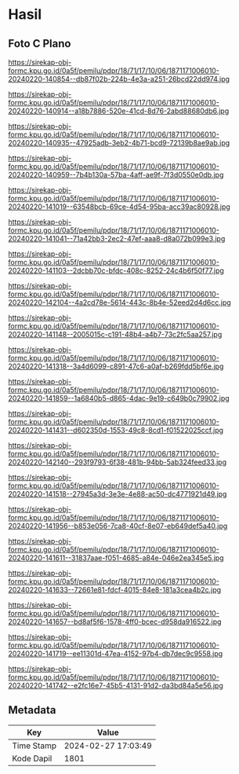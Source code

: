 # Hasil

## Foto C Plano

https://sirekap-obj-formc.kpu.go.id/0a5f/pemilu/pdpr/18/71/17/10/06/1871171006010-20240220-140854--db87f02b-224b-4e3a-a251-26bcd22dd974.jpg

https://sirekap-obj-formc.kpu.go.id/0a5f/pemilu/pdpr/18/71/17/10/06/1871171006010-20240220-140914--a18b7886-520e-41cd-8d76-2abd88680db6.jpg

https://sirekap-obj-formc.kpu.go.id/0a5f/pemilu/pdpr/18/71/17/10/06/1871171006010-20240220-140935--47925adb-3eb2-4b71-bcd9-72139b8ae9ab.jpg

https://sirekap-obj-formc.kpu.go.id/0a5f/pemilu/pdpr/18/71/17/10/06/1871171006010-20240220-140959--7b4b130a-57ba-4aff-ae9f-7f3d0550e0db.jpg

https://sirekap-obj-formc.kpu.go.id/0a5f/pemilu/pdpr/18/71/17/10/06/1871171006010-20240220-141019--63548bcb-69ce-4d54-95ba-acc39ac80928.jpg

https://sirekap-obj-formc.kpu.go.id/0a5f/pemilu/pdpr/18/71/17/10/06/1871171006010-20240220-141041--71a42bb3-2ec2-47ef-aaa8-d8a072b099e3.jpg

https://sirekap-obj-formc.kpu.go.id/0a5f/pemilu/pdpr/18/71/17/10/06/1871171006010-20240220-141103--2dcbb70c-bfdc-408c-8252-24c4b6f50f77.jpg

https://sirekap-obj-formc.kpu.go.id/0a5f/pemilu/pdpr/18/71/17/10/06/1871171006010-20240220-142104--4a2cd78e-5614-443c-8b4e-52eed2d4d6cc.jpg

https://sirekap-obj-formc.kpu.go.id/0a5f/pemilu/pdpr/18/71/17/10/06/1871171006010-20240220-141148--2005015c-c191-48b4-a4b7-73c2fc5aa257.jpg

https://sirekap-obj-formc.kpu.go.id/0a5f/pemilu/pdpr/18/71/17/10/06/1871171006010-20240220-141318--3a4d6099-c891-47c6-a0af-b269fdd5bf6e.jpg

https://sirekap-obj-formc.kpu.go.id/0a5f/pemilu/pdpr/18/71/17/10/06/1871171006010-20240220-141859--1a6840b5-d865-4dac-9e19-c649b0c79902.jpg

https://sirekap-obj-formc.kpu.go.id/0a5f/pemilu/pdpr/18/71/17/10/06/1871171006010-20240220-141431--d602350d-1553-49c8-8cd1-f01522025ccf.jpg

https://sirekap-obj-formc.kpu.go.id/0a5f/pemilu/pdpr/18/71/17/10/06/1871171006010-20240220-142140--293f9793-6f38-481b-94bb-5ab324feed33.jpg

https://sirekap-obj-formc.kpu.go.id/0a5f/pemilu/pdpr/18/71/17/10/06/1871171006010-20240220-141518--27945a3d-3e3e-4e88-ac50-dc4771921d49.jpg

https://sirekap-obj-formc.kpu.go.id/0a5f/pemilu/pdpr/18/71/17/10/06/1871171006010-20240220-141956--b853e056-7ca8-40cf-8e07-eb649def5a40.jpg

https://sirekap-obj-formc.kpu.go.id/0a5f/pemilu/pdpr/18/71/17/10/06/1871171006010-20240220-141611--31837aae-f051-4685-a84e-046e2ea345e5.jpg

https://sirekap-obj-formc.kpu.go.id/0a5f/pemilu/pdpr/18/71/17/10/06/1871171006010-20240220-141633--72661e81-fdcf-4015-84e8-181a3cea4b2c.jpg

https://sirekap-obj-formc.kpu.go.id/0a5f/pemilu/pdpr/18/71/17/10/06/1871171006010-20240220-141657--bd8af5f6-1578-4ff0-bcec-d958da916522.jpg

https://sirekap-obj-formc.kpu.go.id/0a5f/pemilu/pdpr/18/71/17/10/06/1871171006010-20240220-141719--ee11301d-47ea-4152-97b4-db7dec9c9558.jpg

https://sirekap-obj-formc.kpu.go.id/0a5f/pemilu/pdpr/18/71/17/10/06/1871171006010-20240220-141742--e2fc16e7-45b5-4131-91d2-da3bd84a5e56.jpg


## Metadata

| Key        | Value               |
| ---------- | ------------------- |
| Time Stamp | 2024-02-27 17:03:49 |
| Kode Dapil | 1801                |




